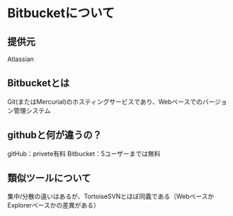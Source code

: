 # Bitbucketについて

## 提供元
Atlassian

## Bitbucketとは
Git(またはMercurial)のホスティングサービスであり、Webベースでのバージョン管理システム

## githubと何が違うの？
gitHub：privete有料
Bitbucket：5ユーザーまでは無料

## 類似ツールについて
集中/分散の違いはあるが、TortoiseSVNとほぼ同義である（WebベースかExplorerベースかの差異がある）